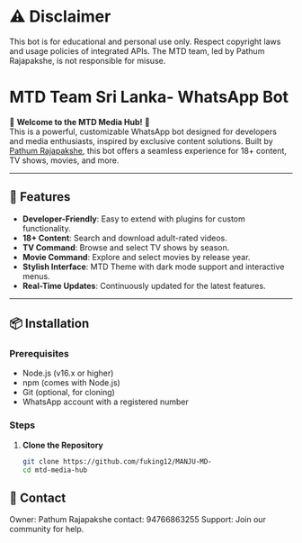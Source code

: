 # ⚠️ Disclaimer
This bot is for educational and personal use only. Respect copyright laws and usage policies of integrated APIs. The MTD team, led by Pathum Rajapakshe, is not responsible for misuse.

# MTD Team Sri Lanka- WhatsApp Bot

🌟 **Welcome to the MTD Media Hub!** 🌟  
This is a powerful, customizable WhatsApp bot designed for developers and media enthusiasts, inspired by exclusive content solutions. Built by [Pathum Rajapakshe](mailto:pathumchinthaka406@gmail.com), this bot offers a seamless experience for 18+ content, TV shows, movies, and more.

---

## 🚀 Features
- **Developer-Friendly**: Easy to extend with plugins for custom functionality.
- **18+ Content**: Search and download adult-rated videos.
- **TV Command**: Browse and select TV shows by season.
- **Movie Command**: Explore and select movies by release year.
- **Stylish Interface**: MTD Theme with dark mode support and interactive menus.
- **Real-Time Updates**: Continuously updated for the latest features.

---

## 📦 Installation

### Prerequisites
- Node.js (v16.x or higher)
- npm (comes with Node.js)
- Git (optional, for cloning)
- WhatsApp account with a registered number

### Steps
1. **Clone the Repository**
   ```bash
   git clone https://github.com/fuking12/MANJU-MD-
   cd mtd-media-hub

## 📧 Contact

Owner: Pathum Rajapakshe
contact: 94766863255 
Support: Join our community for help.
